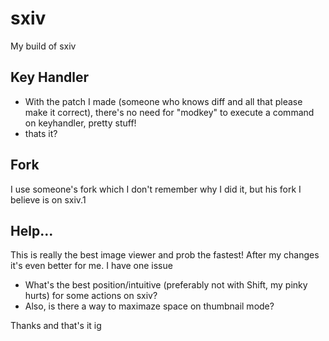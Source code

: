 # sxiv
My build of sxiv

## Key Handler
- With the patch I made (someone who knows diff and all that please make it correct), there's no need for "modkey" to execute a command on keyhandler, pretty stuff!
- thats it?

## Fork
I use someone's fork which I don't remember why I did it, but his fork I believe is on sxiv.1

## Help...
This is really the best image viewer and prob the fastest! After my changes it's even better for me. I have one issue
- What's the best position/intuitive (preferably not with Shift, my pinky hurts) for some actions on sxiv?
- Also, is there a way to maximaze space on thumbnail mode?

Thanks and that's it ig
